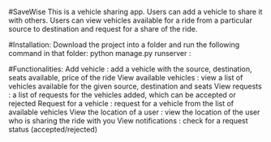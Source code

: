 #SaveWise
This is a vehicle sharing app.
Users can add a vehicle to share it with others.
Users can view vehicles available for a ride from a particular source to destination and request for a share of the ride.

#Installation:
  Download the project into a folder and run the following command in that folder:
    python manage.py runserver <your-ip-address>:<port-number>
    
#Functionalities:
  Add vehicle : add a vehicle with the source, destination, seats available, price of the ride
  View available vehicles : view a list of vehicles available for the given source, destination and seats
  View requests : a list of requests for the vehicles added, which can be accepted or rejected
  Request for a vehicle : request for a vehicle from the list of available vehicles
  View the location of a user : view the location of the user who is sharing the ride with you
  View notifications : check for a request status (accepted/rejected)
